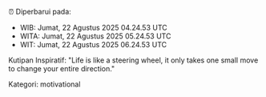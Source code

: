 ⏰ Diperbarui pada:
- WIB: Jumat, 22 Agustus 2025 04.24.53 UTC
- WITA: Jumat, 22 Agustus 2025 05.24.53 UTC
- WIT: Jumat, 22 Agustus 2025 06.24.53 UTC

Kutipan Inspiratif:
"Life is like a steering wheel, it only takes one small move to change your entire direction."


Kategori: motivational

